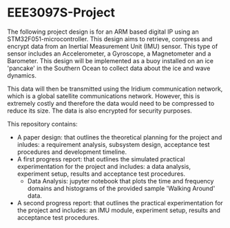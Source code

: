 # EEE3097S-Project

The following project design is for an ARM based digital IP using an STM32F051-microcontroller. This design aims to retrieve, compress and encrypt data from an Inertial Measurement Unit (IMU) sensor. This type of sensor includes an Accelerometer, a Gyroscope, a Magnetometer and a Barometer. This design will be implemented as a buoy installed on an ice 'pancake' in the Southern Ocean to collect data about the ice and wave dynamics. 

This data will then be transmitted using the Iridium communication network, which is a global satellite communications network. However, this is extremely costly and therefore the data would need to be compressed to reduce its size. The data is also encrypted for security purposes. 

This repository contains:
- A paper design: that outlines the theoretical planning for the project and inludes: a requirement analysis, subsystem design, acceptance test procedures and development timeline. 
- A first progress report: that outlines the simulated practical experimentation for the project and includes: a data analysis, experiment setup, results and acceptance test procedures. 
    - Data Analysis: jupyter notebook that plots the time and frequency domains and histograms of the provided sample 'Walking Around' data.
- A second progress report: that outlines the practical experimentation for the project and includes: an IMU module, experiment setup, results and acceptance test procedures. 

